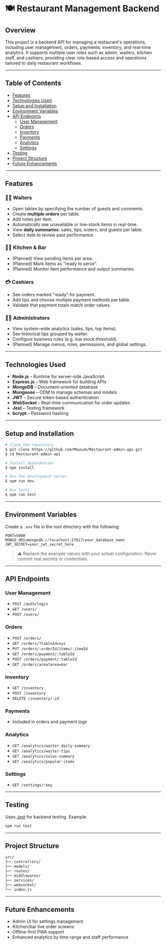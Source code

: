 # 🍽️ Restaurant Management Backend

## Overview

This project is a backend API for managing a restaurant's operations, including user management, orders, payments, inventory, and real-time analytics. It supports multiple user roles such as admin, waiters, kitchen staff, and cashiers, providing clear role-based access and operations tailored to daily restaurant workflows.

---

## Table of Contents

- [Features](#features)
- [Technologies Used](#technologies-used)
- [Setup and Installation](#setup-and-installation)
- [Environment Variables](#environment-variables)
- [API Endpoints](#api-endpoints)
  - [User Management](#user-management)
  - [Orders](#orders)
  - [Inventory](#inventory)
  - [Payments](#payments)
  - [Analytics](#analytics)
  - [Settings](#settings)
- [Testing](#testing)
- [Project Structure](#project-structure)
- [Future Enhancements](#future-enhancements)

---

## Features

### 👨‍🍳 Waiters
- Open tables by specifying the number of guests and comments.
- Create **multiple orders** per table.
- Add notes per item.
- Automatically see unavailable or low-stock items in real-time.
- View **daily summaries**: sales, tips, orders, and guests per table.
- Select date to review past performance.

### 🧑‍🍳 Kitchen & Bar
- (Planned) View pending items per area.
- (Planned) Mark items as "ready to serve".
- (Planned) Monitor item performance and output summaries.

### 💳 Cashiers
- See orders marked "ready" for payment.
- Add tips and choose multiple payment methods per table.
- Validate that payment totals match order values.

### 🧑‍💼 Administrators
- View system-wide analytics (sales, tips, top items).
- See historical tips grouped by waiter.
- Configure business rules (e.g. low stock threshold).
- (Planned) Manage menus, roles, permissions, and global settings.

---

## Technologies Used

- **Node.js** – Runtime for server-side JavaScript
- **Express.js** – Web framework for building APIs
- **MongoDB** – Document-oriented database
- **Mongoose** – ODM to manage schemas and models
- **JWT** – Secure token-based authentication
- **WebSocket** – Real-time communication for order updates
- **Jest** – Testing framework
- **bcrypt** – Password hashing

---

## Setup and Installation

```bash
# Clone the repository
$ git clone https://github.com/MauLom/Restaurant-admin-api.git
$ cd Restaurant-admin-api

# Install dependencies
$ npm install

# Run the development server
$ npm run dev

# Run tests
$ npm run test
```

---

## Environment Variables

Create a `.env` file in the root directory with the following:

```env
PORT=5000
MONGO_URI=mongodb://localhost:27017/your_database_name
JWT_SECRET=your_jwt_secret_here
```

> ⚠️ Replace the example values with your actual configuration. Never commit real secrets or credentials.

---

## API Endpoints

### User Management
- `POST /auth/login`
- `GET /users/`
- `POST /users/`

### Orders
- `POST /orders/`
- `GET /orders/?tableId=xyz`
- `PUT /orders/:orderId/items/:itemId`
- `GET /orders/payment/:tableId`
- `POST /orders/payment/:tableId`
- `GET /orders/area?area=bar`

### Inventory
- `GET /inventory`
- `POST /inventory`
- `DELETE /inventory/:id`

### Payments
- Included in orders and payment logs

### Analytics
- `GET /analytics/waiter-daily-summary`
- `GET /analytics/waiter-tips`
- `GET /analytics/sales-summary`
- `GET /analytics/popular-items`

### Settings
- `GET /settings/:key`

---

## Testing

Uses [Jest](https://jestjs.io/) for backend testing. Example:
```bash
npm run test
```

---

## Project Structure

```bash
src/
├── controllers/
├── models/
├── routes/
├── middlewares/
├── services/
├── websocket/
└── index.js
```

---

## Future Enhancements

- Admin UI for settings management
- Kitchen/bar live order screens
- Offline-first PWA support
- Enhanced analytics by time range and staff performance

